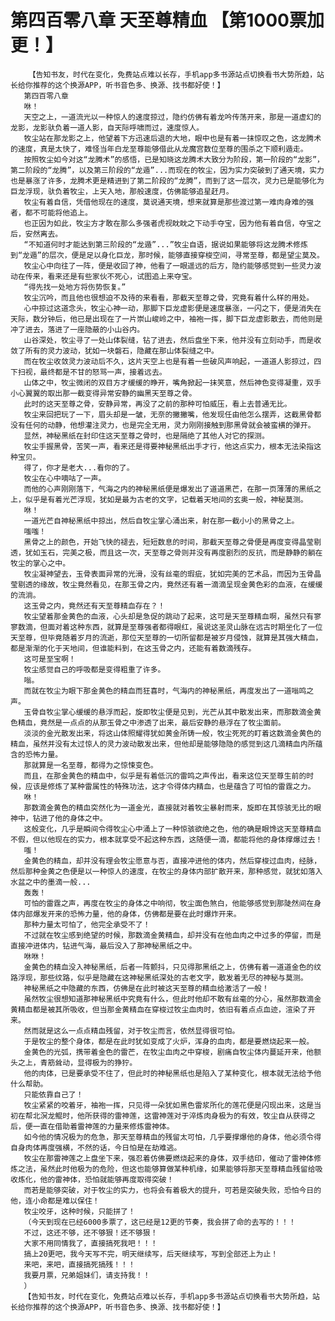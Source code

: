 # 第四百零八章 天至尊精血 【第1000票加更！】
        【告知书友，时代在变化，免费站点难以长存，手机app多书源站点切换看书大势所趋，站长给你推荐的这个换源APP，听书音色多、换源、找书都好使！】
       第四百零八章
       咻！
       天空之上，一道流光以一种惊人的速度掠过，隐约仿佛有着龙吟传荡开来，那是一道虚幻的龙影，龙影驮负着一道人影，自天际呼啸而过，速度惊人。
       牧尘站在那龙影之上，他望着下方迅速后退的大地，眼中也是有着一抹惊叹之色，这龙腾术的速度，真是太快了，难怪当年白龙至尊能够借此从龙魔宫数位至尊的围杀之下顺利遁走。
       按照牧尘如今对这“龙腾术”的感悟，已是知晓这龙腾术大致分为阶段，第一阶段的“龙影”，第二阶段的“龙腾”，以及第三阶段的“龙遁”...而现在的牧尘，因为实力突破到了通天境，实力也是暴涨了许多，龙腾术更是精进到了第二阶段的“龙腾”，而到了这一层次，灵力已是能够化为巨龙浮现，驮负着牧尘，上天入地，那般速度，仿佛能够追星赶月。
       牧尘有着自信，凭借他现在的速度，莫说通天境，想来就算是那些渡过第一难肉身难的强者，都不可能将他追上。
       也正因为如此，牧尘方才敢在那么多强者虎视眈眈之下动手夺宝，因为他有着自信，夺宝之后，安然离去。
       “不知道何时才能达到第三阶段的“龙遁”...”牧尘自语，据说如果能够将这龙腾术修炼到“龙遁”的层次，便是足以身化巨龙，那时候，能够直接穿梭空间，寻常至尊，都是望尘莫及。
       牧尘心中向往了一阵，便是收回了神，他看了一眼遥远的后方，隐约能够感觉到一些灵力波动在传来，看来还是有些家伙不死心，试图追上来夺宝。
       “得先找一处地方将伤势恢复。”
       牧尘沉吟，而且他也很想迫不及待的来看看，那截天至尊之骨，究竟有着什么样的用处。
       心中掠过这道念头，牧尘心神一动，那脚下巨龙虚影便是速度暴涨，一闪之下，便是消失在天际，数分钟后，他已是出现在了一片崇山峻岭之中，袖袍一挥，脚下巨龙虚影散去，而他则是冲了进去，落进了一座隐蔽的小山谷内。
       山谷深处，牧尘寻了一处山体裂缝，钻了进去，然后盘坐下来，他并没有立刻动手，而是收敛了所有的灵力波动，犹如一块磐石，隐藏在那山体裂缝之中。
       而在牧尘收敛灵力波动后不久，这片天空上也是有着一些破风声响起，一道道人影掠过，四下扫视，最终都是不甘的怒骂一声，接着远去。
       山体之中，牧尘微闭的双目方才缓缓的睁开，嘴角掀起一抹笑意，然后神色变得凝重，双手小心翼翼的取出那一截变得异常安静的幽黑天至尊之骨。
       此时的这天至尊之骨，安静异常，再没了之前的那种可怕威压，看上去普通无比。
       牧尘来回把玩了一下，眉头却是一皱，无奈的撇撇嘴，他发现任由他怎么摆弄，这截黑骨都没有任何的动静，他想灌注灵力，也是完全无用，灵力刚刚接触到那黑骨就会被蛮横的弹开。
       显然，神秘黑纸在封印住这天至尊之骨时，也是隔绝了其他人对它的探测。
       牧尘手握黑骨，苦笑一声，看来还是得要神秘黑纸出手才行，他这点实力，根本无法染指这种宝贝。
       得了，你才是老大...看你的了。
       牧尘在心中嘀咕了一声。
       而他的心声刚刚落下，气海之内的神秘黑纸便是爆发出了道道黑芒，在那一页薄薄的黑纸之上，似乎是有着光芒浮现，犹如是最为古老的文字，记载着天地间的玄奥一般，神秘莫测。
       咻！
       一道光芒自神秘黑纸中掠出，然后自牧尘掌心涌出来，射在那一截小小的黑骨之上。
       嗤嗤！
       黑骨之上的颜色，开始飞快的褪去，短短数息的时间，那截天至尊之骨便是再度变得晶莹剔透，犹如玉石，完美之极，而且这一次，天至尊之骨则并没有再度剧烈的反抗，而是静静的躺在牧尘的掌心之中。
       牧尘凝神望去，玉骨表面异常的光滑，没有丝毫的瑕疵，犹如完美的艺术品，而因为玉骨晶莹剔透的缘故，牧尘竟然看见，在那玉骨之内，竟然还有着一滴滴呈现金黄色彩的血液，在缓缓的流淌。
       这玉骨之内，竟然还有天至尊精血存在？！
       牧尘望着那金黄色的血液，心头却是急促的跳动了起来，这可是天至尊精血啊，虽然只有寥寥数滴，但面对着这种东西，就算是至尊强者都得眼红，虽说这圣灵山脉在远古时期坐化了一位天至尊，但毕竟随着岁月的流逝，那位天至尊的一切所留都是被岁月侵蚀，就算是其强大精血，都是渐渐的化于天地间，但谁能料到，在这玉骨之内，还能有着数滴残存。
       这可是至宝啊！
       牧尘感觉自己的呼吸都是变得粗重了许多。
       嗡。
       而就在牧尘为眼下那金黄色的精血而狂喜时，气海内的神秘黑纸，再度发出了一道嗡鸣之声。
       玉骨自牧尘掌心缓缓的悬浮而起，旋即牧尘便是见到，光芒从其中散发出来，而那数滴金黄色精血，竟然是一点点的从那玉骨之中渗透了出来，最后安静的悬浮在了牧尘面前。
       淡淡的金光散发出来，将这山体照耀得犹如黄金所铸一般，牧尘死死的盯着这数滴金黄色的精血，虽然并没有太过惊人的灵力波动散发出来，但他却是能够隐隐的感觉到这几滴精血内所蕴含的恐怖力量。
       那就算是一名至尊，都得为之惊悚变色。
       而且，在那金黄色的精血中，似乎是有着低沉的雷鸣之声传出，看来这位天至尊生前的时候，应该是修炼了某种雷属性的特殊功法，这才令得体内精血，也是蕴含了可怕的雷霆之力。
       咻！
       那数滴金黄色的精血突然化为一道金光，直接就对着牧尘暴射而来，旋即在其惊骇无比的眼神中，钻进了他的身体之中。
       这般变化，几乎是瞬间令得牧尘心中涌上了一种惊骇欲绝之色，他的确是眼馋这天至尊精血不假，但以他现在的实力，根本就享受不起这种东西，这随便一滴，都能将他的身体撑爆过去！
       嗤！
       金黄色的精血，却并没有理会牧尘愿意与否，直接冲进他的体内，然后穿梭过血肉，经脉，然后那种金黄之色便是以一种惊人的速度，在牧尘的身体内部扩散开来，那种感觉，就犹如落入水盆之中的墨滴一般...
       轰轰！
       可怕的雷霆之声，再度在牧尘的身体之中响彻，牧尘面色煞白，他能够感觉到那陡然间在身体内部爆发开来的恐怖力量，他的身体，仿佛都是要在此时爆炸开来。
       那种力量太可怕了，他完全承受不了！
       不过就在牧尘感到绝望的时候，那数滴金黄精血，却并没有在他血肉之中过多的停留，而是直接冲进体内，钻进气海，最后没入了那神秘黑纸之中。
       咻咻！
       金黄色的精血没入神秘黑纸，后者一阵颤抖，只见得那黑纸之上，仿佛有着一道道金色的纹路浮现，那些纹路，似乎是隐藏在这神秘黑纸深处的古老文字，散发着无尽的神秘与莫测。
       神秘黑纸之中隐藏的东西，仿佛是在此时被这天至尊的精血给激活了一般！
       虽然牧尘很想知道那神秘黑纸中究竟有什么，但此时他却不敢有丝毫的分心，虽然那数滴金黄精血都是被其所吸收，但当那金黄精血在穿梭过牧尘血肉时，依旧有着点点血迹，渲染了开来。
       然而就是这么一点点精血残留，对于牧尘而言，依然显得很可怕。
       于是牧尘的整个身体，都是在此时犹如变成了火炉，浑身的血肉，都是要燃烧起来一般。
       金黄色的光弧，携带着金色的雷芒，在牧尘血肉之中穿梭，剧痛自牧尘体内蔓延开来，他额头之上，青筋耸动，显得极为的狰狞。
       他的肉体，已是要承受不住了，但此时的神秘黑纸也是陷入了某种变化，根本就无法给予他什么帮助。
       只能依靠自己了！
       牧尘紧紧的咬着牙，袖袍一挥，只见得一朵犹如黑色雷浆所化的莲花便是闪现出来，这是当初在帮北溟龙鲲时，他所获得的雷神莲，这雷神莲对于淬炼肉身极为的有效，牧尘自从获得之后，便一直在借助着雷神莲的力量来修炼雷神体。
       如今他的情况极为的危急，那天至尊精血的残留太可怕，几乎要撑爆他的身体，他必须令得自身肉体再度强横，不然的话，今日怕是在劫难逃。
       牧尘在那雷神莲之上盘坐下来，强忍着仿佛要燃烧起来的身体，双手结印，催动了雷神体修炼之法，虽然此时他极为的危险，但这也能够算做某种机缘，如果能够将那天至尊精血残留给吸收炼化，他的雷神体，恐怕就能够再度取得突破！
       而若是能够突破，对于牧尘的实力，也将会有着极大的提升，可若是突破失败，恐怕今日的他，连小命都是难以保住！
       牧尘咬牙，这种时候，只能拼了！
       （今天到现在已经6000多票了，这已经是12更的节奏，我会拼了命的去写的！！！
       不过，这还不够，还不够狠！还不够狠！
       大家不用同情我了，直接搞死我吧！！！
       搞上20更吧，我今天写不完，明天继续写，后天继续写，写到全部还上为止！
       来吧，来吧，直接搞死搞残！！！
       我要月票，兄弟姐妹们，请支持我！！
       ）
       【告知书友，时代在变化，免费站点难以长存，手机app多书源站点切换看书大势所趋，站长给你推荐的这个换源APP，听书音色多、换源、找书都好使！】